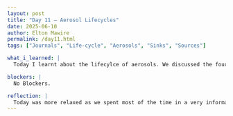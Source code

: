 ```yaml
---
layout: post
title: "Day 11 – Aerosol Lifecycles"
date: 2025-06-10
author: Elton Mawire
permalink: /day11.html
tags: ["Journals", "Life-cycle", "Aerosols", "Sinks", "Sources"]

what_i_learned: |
  Today I learnt about the lifecylce of aerosols. We discussed the four main stages that include : Sources, Transformation, Transportation, and Sinks. The sources were said to have different categories including natural and anthropogenic. Transportation also occurs vertically or horizontally and is mainly impacted by particulate size and temperature. Transformation occurs due to aging and coagulation. particles can change chemically due to age. Finally, sinks include things like rainfall that remove aerosols for the air. Lasts we worked on compiling and submitting python deliverables from yesterday, and critiquing two articles on aerosol life-cycles. 

blockers: |
  No Blockers.

reflection: |
  Today was more relaxed as we spent most of the time in a very informative session on aerosol life-cycles. It was great to dicuss these while alluding to realife examples like African temperatures, and some Tsunamis that have occured in the past. We also had an opportunity to work together as a team in completing our python deliverables. Collaborating has always proved to be the most efficient and easy to learn approach for us. A good takeaway from today is to keep looking into more literature so as to better understand the concepts of climate and to also keep working on python!
---
```

